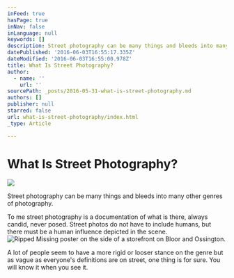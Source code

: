 ```yaml
---
inFeed: true
hasPage: true
inNav: false
inLanguage: null
keywords: []
description: Street photography can be many things and bleeds into many other genres of photography.
datePublished: '2016-06-03T16:55:17.335Z'
dateModified: '2016-06-03T16:55:00.978Z'
title: What Is Street Photography?
author:
  - name: ''
    url: ''
sourcePath: _posts/2016-05-31-what-is-street-photography.md
authors: []
publisher: null
starred: false
url: what-is-street-photography/index.html
_type: Article

---
```

# What Is Street Photography?
![](https://the-grid-user-content.s3-us-west-2.amazonaws.com/3b4001fb-a17c-456b-965a-6314775cc831.jpg)

Street photography can be many things and bleeds into many other genres of photography.

To me street photography is a documentation of what is there, always candid, never posed. Street photos do not have to include humans, but there must be a human influence depicted in the scene.
![Ripped Missing poster on the side of a storefront on Bloor and Ossington.](https://the-grid-user-content.s3-us-west-2.amazonaws.com/b18776bd-72f5-4989-be4a-e5d345d3153a.jpg)

A lot of people seem to have a more rigid or looser stance on the genre but as vague as everyone's definitions are on street, one thing is for sure. You will know it when you see it.